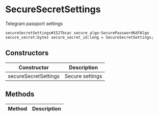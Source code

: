 # SecureSecretSettings
Telegram passport settings

```
secureSecretSettings#1527bcac secure_algo:SecurePasswordKdfAlgo secure_secret:bytes secure_secret_id:long = SecureSecretSettings;
```

## Constructors
| Constructor | Description |
| ---- | ----------- |
| secureSecretSettings | Secure settings |


## Methods
| Method | Description |
| ---- | ----------- |


